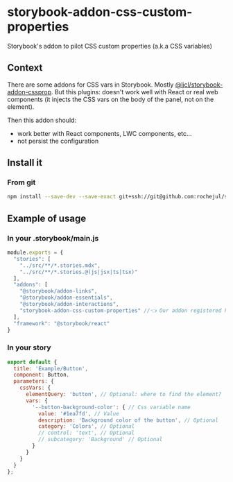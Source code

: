 # storybook-addon-css-custom-properties

Storybook's addon to pilot CSS custom properties (a.k.a CSS variables)

## Context

There are some addons for CSS vars in Storybook. Mostly  [@ljcl/storybook-addon-cssprop](https://storybook.js.org/addons/@ljcl/storybook-addon-cssprops/).
But this plugins: doesn't work well with React or real web components (it injects the CSS vars on the body of the panel, not on the element).

Then this addon should:
 - work better with React components, LWC components, etc...
 - not persist the configuration

## Install it

### From git

````bash
npm install --save-dev --save-exact git+ssh://git@github.com:rochejul/storybook-addon-css-custom-properties.git#v1.4.2
````

## Example of usage

### In your .storybook/main.js

````js
module.exports = {
  "stories": [
    "../src/**/*.stories.mdx",
    "../src/**/*.stories.@(js|jsx|ts|tsx)"
  ],
  "addons": [
    "@storybook/addon-links",
    "@storybook/addon-essentials",
    "@storybook/addon-interactions",
    "storybook-addon-css-custom-properties" //👈 Our addon registered here
  ],
  "framework": "@storybook/react"
}
````

### In your story

````js
export default {
  title: 'Example/Button',
  component: Button,
  parameters: {
    cssVars: {
      elementQuery: 'button', // Optional: where to find the element?
      vars: {
        '--button-background-color': { // Css variable name
          value: '#1ea7fd', // Value
          description: 'Background color of the button', // Optional
          category: 'Colors', // Optional
          // control: 'text', // Optional
          // subcategory: 'Background' // Optional
        }
      }
    }
  }
};
````
